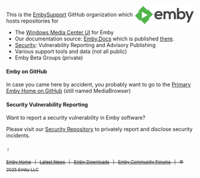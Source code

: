 <img align="right" height="48" src="logo.png" />

This is the [EmbySupport](https://github.com/EmbySupport) GitHub organization which hosts repositories for

- The [Windows Media Center UI](https://github.com/EmbySupport/Emby.WMC.UI) for Emby
- Our documentation source: [Emby.Docs](https://github.com/EmbySupport/Emby.Docs) which is published [there](https://emby.media/support/articles/Home.html).
- [Security](https://github.com/EmbySupport/Emby.Security): Vulnerability Reporting and Advisory Publishing
- Various support tools and data (not all public)
- Emby Beta Groups (private)

#### Emby on GitHub

In case you came here by accident, you probably want to go to the [Primary Emby Home on GitHub](https://github.com/MediaBrowser) (still named MediaBrowser)

#### Security Vulnerability Reporting

Want to report a security vulnerability in Emby software?

Please visit our [Security Repository](https://github.com/EmbySupport/security) to privately report and disclose security incidents.


<p><sub>&nbsp<s/ub>;</p>

<sub>[Emby Home](https://emby.media/) &nbsp; | &nbsp; [Latest News](https://emby.media/community/index.php?/blogs/) &nbsp; | &nbsp; [Emby Downloads](https://emby.media/download.html) &nbsp; | &nbsp; [Emby Community Forums](https://emby.media/community/) &nbsp; | &nbsp; © 2025 Emby LLC</sub>
